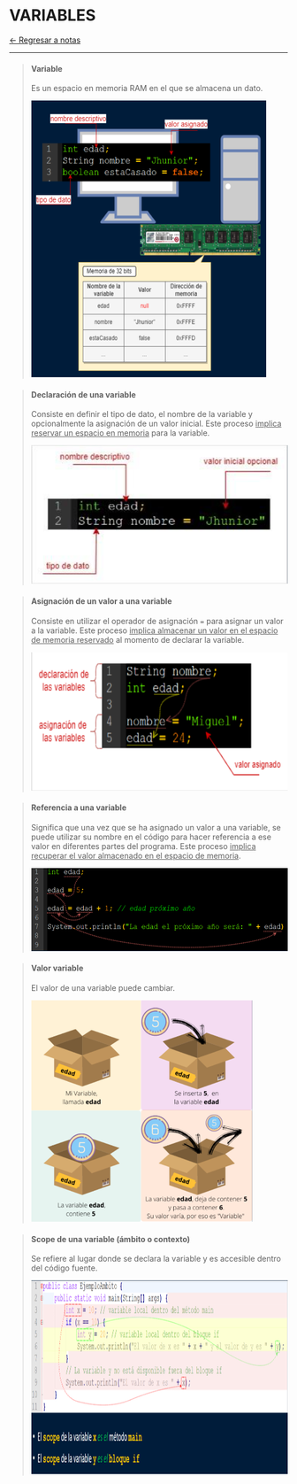 # VARIABLES

[← Regresar a notas](../../README.md) <br>

---

> #### Variable
> Es un espacio en memoria RAM en el que se almacena un dato.
>
> <img src="../images/variables/variable.png" width="425" height="500">

> #### Declaración de una variable
> Consiste en definir el tipo de dato, el nombre de la variable y opcionalmente la asignación de un valor inicial. 
> Este proceso <u>implica reservar un espacio en memoria</u> para la variable.
>
> <img src="../images/variables/declare.png" width="500" height="250">

> #### Asignación de un valor a una variable
> Consiste en utilizar el operador de asignación `=` para asignar un valor a la variable. 
> Este proceso <u>implica almacenar un valor  en el espacio de memoria reservado</u> al momento de declarar la variable.
>
> <img src="../images/variables/assign.png" width="600" height="250">

> #### Referencia a una variable
> Significa que una vez que se ha asignado un valor a una variable, se puede utilizar su nombre en el código para hacer referencia a ese valor en diferentes partes del programa. 
> Este proceso <u>implica recuperar el valor almacenado en el espacio de memoria</u>.
>
> <img src="../images/variables/reference.png" width="600" height="150">

> #### Valor variable
> El valor de una variable puede cambiar.
> 
> <img src="../images/variables/variable-value.png" width="400" height="400">

> #### Scope de una variable (ámbito o contexto)
> Se refiere al lugar donde se declara la variable y es accesible dentro del código fuente.
> 
> <img src="../images/variables/scope.png" width="800" height="350">
> 
